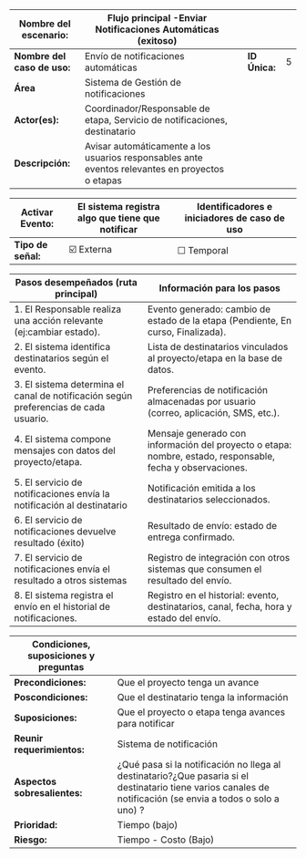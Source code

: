 | **Nombre del escenario:**|Flujo principal -Enviar Notificaciones Automáticas (exitoso) | | | |
|---|---|---|---|---|
| **Nombre del caso de uso:** |Envío de notificaciones automáticas  | | **ID Única:** | 5 |
| **Área** |Sistema de Gestión de notificaciones | | | |
| **Actor(es):** | Coordinador/Responsable de etapa, Servicio de notificaciones, destinatario| | | |
| **Descripción:** |  Avisar automáticamente a los usuarios responsables ante eventos relevantes en proyectos o etapas| | | |

| **Activar Evento:** | El sistema registra algo que tiene que notificar  | **Identificadores e iniciadores de caso de uso** |
|---|---|---|
| **Tipo de señal:** | ☑️ Externa | ☐ Temporal | |

| **Pasos desempeñados (ruta principal)** | **Información para los pasos** |
|---|---|
| 1. El Responsable realiza una acción relevante (ej:cambiar estado).|Evento generado: cambio de estado de la etapa (Pendiente, En curso, Finalizada).  |  
| 2. El sistema identifica destinatarios según el evento. | Lista de destinatarios vinculados al proyecto/etapa en la base de datos.  |
| 3. El sistema determina el canal de notificación según preferencias de cada usuario.|Preferencias de notificación almacenadas por usuario (correo, aplicación, SMS, etc.). |
| 4. El sistema compone mensajes con datos del proyecto/etapa. |Mensaje generado con información del proyecto o etapa: nombre, estado, responsable, fecha y observaciones.  |
| 5. El servicio de notificaciones envía la notificación al destinatario |Notificación emitida a los destinatarios seleccionados. |
| 6. El servicio de notificaciones devuelve resultado (éxito) | Resultado de envío: estado de entrega confirmado.  |
| 7. El servicio de notificaciones envía el resultado a otros sistemas|Registro de integración con otros sistemas que consumen el resultado del envío.| 
| 8. El sistema registra el envío en el historial de notificaciones. | Registro en el historial: evento, destinatarios, canal, fecha, hora y estado del envío. |

| **Condiciones, suposiciones y preguntas** | |
|---|---|
| **Precondiciones:** | Que el proyecto tenga un avance |
| **Poscondiciones:** | Que el destinatario tenga la información |
| **Suposiciones:** | Que el proyecto o etapa tenga avances para notificar |
| **Reunir requerimientos:** | Sistema de notificación |
| **Aspectos sobresalientes:** | ¿Qué pasa si la notificación no llega al destinatario?¿Que pasaria si el destinatario tiene varios canales de notificación (se envia a todos o solo a uno) ?|
| **Prioridad:** | Tiempo (bajo) |                 
| **Riesgo:** | Tiempo - Costo (Bajo) |
